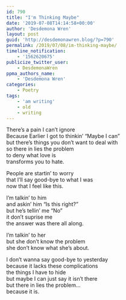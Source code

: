 ```yaml
---
id: 790
title: "I'm Thinking Maybe"
date: '2019-07-08T14:14:58+00:00'
author: 'Desdemona Wren'
layout: post
guid: 'http://desdemonawren.blog/?p=790'
permalink: /2019/07/08/im-thinking-maybe/
timeline_notification:
    - '1562620675'
publicize_twitter_user:
    - DesdemonaWren
ppma_authors_name:
    - 'Desdemona Wren'
categories:
    - Poetry
tags:
    - 'am writing'
    - old
    - writing
---
```


There’s a pain I can’t ignore  
Because Earlier I got to thinkin’ “Maybe I can”  
but there’s things you don’t want to deal with  
so there in lies the problem  
to deny what love is  
transforms you to hate.

People are startin’ to worry  
that I’ll say good-bye to what I was  
now that I feel like this.

I’m talkin’ to him   
and askin’ him “Is this right?”   
but he’s tellin’ me “No”  
it don’t suprise me  
the answer was there all along.

I’m talkin’ to her  
but she don’t know the problem  
she don’t know what she’s about.

I don’t wanna say good-bye to yesterday  
because it lacks these complications  
the things I have to hide  
but maybe I can just say it isn’t there  
but there in lies the problem…  
because it is.